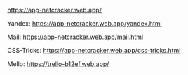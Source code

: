 
https://app-netcracker.web.app/

Yandex: https://app-netcracker.web.app/yandex.html

Mail: https://app-netcracker.web.app/mail.html

CSS-Tricks: https://app-netcracker.web.app/css-tricks.html

Mello: https://trello-b12ef.web.app/
